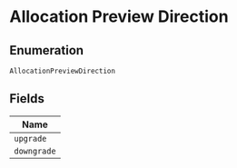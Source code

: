 
# Allocation Preview Direction

## Enumeration

`AllocationPreviewDirection`

## Fields

| Name |
|  --- |
| `upgrade` |
| `downgrade` |

